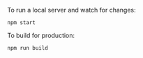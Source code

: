 To run a local server and watch for changes:

```
npm start
```

To build for production:

```
npm run build
```
